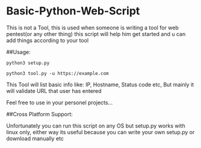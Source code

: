 # Basic-Python-Web-Script
This is not a Tool, this is used when someone is writing a tool for web pentest(or any other thing) this script will help him get started and u can add things according to your tool

##Usage:

`python3 setup.py`

`python3 tool.py -u https://example.com`

This Tool will list basic info like: IP, Hostname, Status code etc, But mainly it will validate URL that user has entered

Feel free to use in your personel projects...

##Cross Platform Support:

Unfortunately you can run this script on any OS but setup.py works with linux only, either way its useful because you can write your own setup.py or download manually etc 


